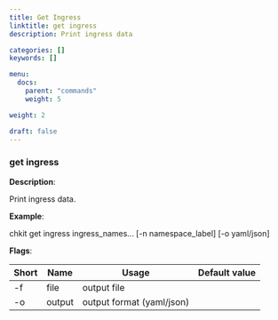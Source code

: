 ```yaml
---
title: Get Ingress
linktitle: get ingress
description: Print ingress data

categories: []
keywords: []

menu:
  docs:
    parent: "commands"
    weight: 5

weight: 2

draft: false
---
```


### get ingress

**Description**:

Print ingress data.

**Example**:

chkit get ingress ingress_names... [-n namespace_label] [-o yaml/json]

**Flags**:

| Short | Name | Usage | Default value |
| ----- | ---- | ----- | ------------- |
| -f | file | output file |  |
| -o | output | output format (yaml/json) |  |



